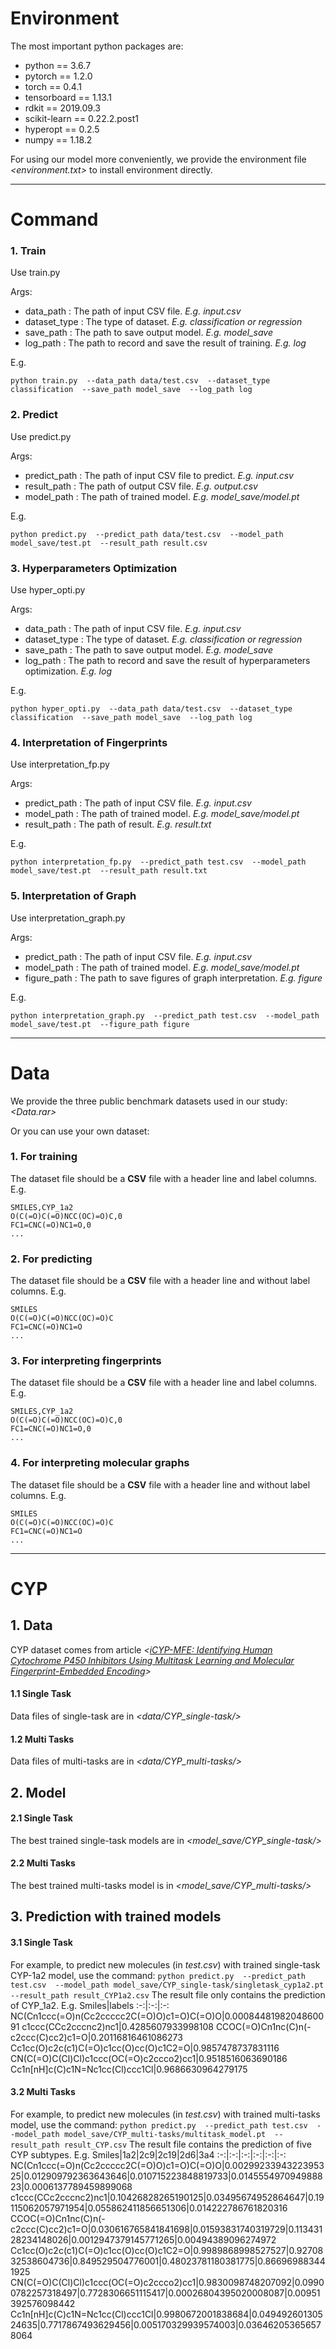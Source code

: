 # **Environment**

The most important python packages are:
- python == 3.6.7
- pytorch == 1.2.0
- torch == 0.4.1
- tensorboard == 1.13.1
- rdkit == 2019.09.3
- scikit-learn == 0.22.2.post1
- hyperopt == 0.2.5
- numpy == 1.18.2

For using our model more conveniently, we provide the environment file *<environment.txt>* to install environment directly.


---
# **Command**

### **1. Train**
Use train.py

Args:
  - data_path : The path of input CSV file. *E.g. input.csv*
  - dataset_type : The type of dataset. *E.g. classification  or  regression*
  - save_path : The path to save output model. *E.g. model_save*
  - log_path : The path to record and save the result of training. *E.g. log*

E.g.

`python train.py  --data_path data/test.csv  --dataset_type classification  --save_path model_save  --log_path log`

### **2. Predict**
Use predict.py

Args:
  - predict_path : The path of input CSV file to predict. *E.g. input.csv*
  - result_path : The path of output CSV file. *E.g. output.csv*
  - model_path : The path of trained model. *E.g. model_save/model.pt*

E.g.

`python predict.py  --predict_path data/test.csv  --model_path model_save/test.pt  --result_path result.csv`

### **3. Hyperparameters Optimization**
Use hyper_opti.py

Args:
  - data_path : The path of input CSV file. *E.g. input.csv*
  - dataset_type : The type of dataset. *E.g. classification  or  regression*
  - save_path : The path to save output model. *E.g. model_save*
  - log_path : The path to record and save the result of hyperparameters optimization. *E.g. log*

E.g.

`python hyper_opti.py  --data_path data/test.csv  --dataset_type classification  --save_path model_save  --log_path log`

### **4. Interpretation of Fingerprints**
Use interpretation_fp.py

Args:
  - predict_path : The path of input CSV file. *E.g. input.csv*
  - model_path : The path of trained model. *E.g. model_save/model.pt*
  - result_path : The path of result. *E.g. result.txt*

E.g.

`python interpretation_fp.py  --predict_path test.csv  --model_path model_save/test.pt  --result_path result.txt`

### **5. Interpretation of Graph**
Use interpretation_graph.py

Args:
  - predict_path : The path of input CSV file. *E.g. input.csv*
  - model_path : The path of trained model. *E.g. model_save/model.pt*
  - figure_path : The path to save figures of graph interpretation. *E.g. figure*

E.g.

`python interpretation_graph.py  --predict_path test.csv  --model_path model_save/test.pt  --figure_path figure`


---
# **Data**

We provide the three public benchmark datasets used in our study: *<Data.rar>*

Or you can use your own dataset:
### 1. For training
The dataset file should be a **CSV** file with a header line and label columns. E.g.
```
SMILES,CYP_1a2
O(C(=O)C(=O)NCC(OC)=O)C,0
FC1=CNC(=O)NC1=O,0
...
```
### 2. For predicting
The dataset file should be a **CSV** file with a header line and without label columns. E.g.
```
SMILES
O(C(=O)C(=O)NCC(OC)=O)C
FC1=CNC(=O)NC1=O
...
```
### 3. For interpreting fingerprints
The dataset file should be a **CSV** file with a header line and label columns. E.g.
```
SMILES,CYP_1a2
O(C(=O)C(=O)NCC(OC)=O)C,0
FC1=CNC(=O)NC1=O,0
...
```
### 4. For interpreting molecular graphs
The dataset file should be a **CSV** file with a header line and without label columns. E.g.
```
SMILES
O(C(=O)C(=O)NCC(OC)=O)C
FC1=CNC(=O)NC1=O
...
```


---
# **CYP**
## 1. Data
CYP dataset comes from article *<[iCYP-MFE: Identifying Human Cytochrome P450 Inhibitors Using Multitask Learning and Molecular Fingerprint-Embedded Encoding](https://pubs.acs.org/doi/10.1021/acs.jcim.1c00628)>*

#### 1.1 Single Task
Data files of single-task are in *<data/CYP_single-task/>*

#### 1.2 Multi Tasks
Data files of multi-tasks are in *<data/CYP_multi-tasks/>*

## 2. Model
#### 2.1 Single Task
The best trained single-task models are in *<model_save/CYP_single-task/>*

#### 2.2 Multi Tasks
The best trained multi-tasks model is in *<model_save/CYP_multi-tasks/>*

## 3. Prediction with trained models
#### 3.1 Single Task
For example, to predict new molecules (in *test.csv*) with trained single-task CYP-1a2 model, use the command:
`python predict.py  --predict_path test.csv  --model_path model_save/CYP_single-task/singletask_cyp1a2.pt  --result_path result_CYP1a2.csv`
The result file only contains the prediction of CYP_1a2. E.g.
Smiles|labels
:-:|:-:|:-:
NC(Cn1ccc(=O)n(Cc2ccccc2C(=O)O)c1=O)C(=O)O|0.0008448198204860091
c1ccc(CCc2cccnc2)nc1|0.4285607933998108
CCOC(=O)Cn1nc(C)n(-c2ccc(C)cc2)c1=O|0.20116816461086273
Cc1cc(O)c2c(c1)C(=O)c1cc(O)cc(O)c1C2=O|0.9857478737831116
CN(C(=O)C(Cl)Cl)c1ccc(OC(=O)c2ccco2)cc1|0.9518516063690186
Cc1n[nH]c(C)c1N=Nc1cc(Cl)ccc1Cl|0.9686630964279175

#### 3.2 Multi Tasks
For example, to predict new molecules (in *test.csv*) with trained multi-tasks model, use the command:
`python predict.py  --predict_path test.csv  --model_path model_save/CYP_multi-tasks/multitask_model.pt  --result_path result_CYP.csv`
The result file contains the prediction of five CYP subtypes. E.g.
Smiles|1a2|2c9|2c19|2d6|3a4
:-:|:-:|:-:|:-:|:-:|:-:
NC(Cn1ccc(=O)n(Cc2ccccc2C(=O)O)c1=O)C(=O)O|0.0029923394322395325|0.012909792363643646|0.010715223848819733|0.014555497094988823|0.0006137789459899068
c1ccc(CCc2cccnc2)nc1|0.10426828265190125|0.03495674952864647|0.19115062057971954|0.055862411856651306|0.014222786761820316
CCOC(=O)Cn1nc(C)n(-c2ccc(C)cc2)c1=O|0.030616765841841698|0.01593831740319729|0.11343128234148026|0.0012947379145771265|0.00494389096274972
Cc1cc(O)c2c(c1)C(=O)c1cc(O)cc(O)c1C2=O|0.9989868998527527|0.9270832538604736|0.849529504776001|0.48023781180381775|0.866969883441925
CN(C(=O)C(Cl)Cl)c1ccc(OC(=O)c2ccco2)cc1|0.9830098748207092|0.09900782257318497|0.7728306651115417|0.00026804395020008087|0.00951392576098442
Cc1n[nH]c(C)c1N=Nc1cc(Cl)ccc1Cl|0.9980672001838684|0.04949260130524635|0.7717867493629456|0.005170329939574003|0.036462053656578064

